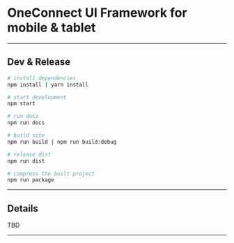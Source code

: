 # OneConnect UI Framework for mobile & tablet

------

## Dev & Release

``` bash
# install dependencies
npm install | yarn install

# start development
npm start

# run docs
npm run docs

# build site
npm run build | npm run build:debug

# release dist
npm run dist

# compress the built project
npm run package

```

------

## Details

TBD

------

